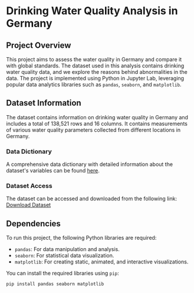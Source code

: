 # Drinking Water Quality Analysis in Germany

## Project Overview
This project aims to assess the water quality in Germany and compare it with global standards. The dataset used in this analysis contains drinking water quality data, and we explore the reasons behind abnormalities in the data. The project is implemented using Python in Jupyter Lab, leveraging popular data analytics libraries such as `pandas`, `seaborn`, and `matplotlib`.

## Dataset Information
The dataset contains information on drinking water quality in Germany and includes a total of 138,521 rows and 16 columns. It contains measurements of various water quality parameters collected from different locations in Germany. 

### Data Dictionary
A comprehensive data dictionary with detailed information about the dataset's variables can be found [here](https://www.spotseven.de/wp-content/uploads/2018/03/rulesGeccoIc2018.pdf).

### Dataset Access
The dataset can be accessed and downloaded from the following link:
[Download Dataset](https://zenodo.org/records/3884398)

## Dependencies
To run this project, the following Python libraries are required:
- `pandas`: For data manipulation and analysis.
- `seaborn`: For statistical data visualization.
- `matplotlib`: For creating static, animated, and interactive visualizations.

You can install the required libraries using `pip`:
```bash
pip install pandas seaborn matplotlib

